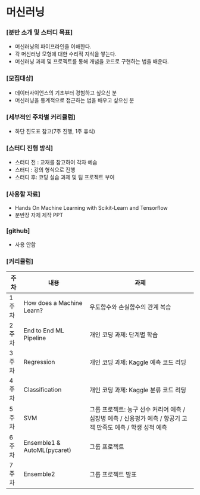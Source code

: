 # 머신러닝

### [분반 소개 및 스터디 목표] 

- 머신러닝의 파이프라인을 이해한다.
- 각 머신러닝 모형에 대한 수리적 지식을 쌓는다.
- 머신러닝 과제 및 프로젝트를 통해 개념을 코드로 구현하는 법을 배운다.

### [모집대상]

- 데이터사이언스의 기초부터 경험하고 싶으신 분
- 머신러닝을 통계적으로 접근하는 법을 배우고 싶으신 분

### [세부적인 주차별 커리큘럼]

- 하단 진도표 참고(7주 진행, 1주 휴식)

### [스터디 진행 방식]

- 스터디 전 : 교재를 참고하여 각자 예습
- 스터디 : 강의 형식으로 진행
- 스터디 후: 코딩 실습 과제 및 팀 프로젝트 부여

### [사용할 자료]

- Hands On Machine Learning with Scikit-Learn and Tensorflow
- 분반장 자체 제작 PPT

### [github]

- 사용 안함

### [커리큘럼]
|주차|내용|과제|
|---|---|---|
|1주차|How does a Machine Learn?|우도함수와 손실함수의 관계 복습|
|2주차|End to End ML Pipeline|개인 코딩 과제: 단계별 학습|
|3주차|Regression|개인 코딩 과제: Kaggle 예측 코드 리딩|
|4주차|Classification|개인 코딩 과제: Kaggle 분류 코드 리딩|
|5주차|SVM|그룹 프로젝트: 농구 선수 커리어 예측 / 심장병 예측 / 신용평가 예측 / 항공기 고객 만족도 예측 / 학생 성적 예측|
|6주차|Ensemble1 & AutoML(pycaret)|그룹 프로젝트|
|7주차|Ensemble2|그룹 프로젝트 발표|
